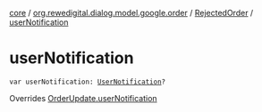 [core](../../index.md) / [org.rewedigital.dialog.model.google.order](../index.md) / [RejectedOrder](index.md) / [userNotification](./user-notification.md)

# userNotification

`var userNotification: `[`UserNotification`](../-user-notification/index.md)`?`

Overrides [OrderUpdate.userNotification](../-order-update/user-notification.md)

